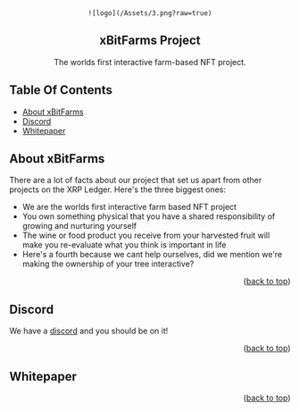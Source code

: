 <!-- PROJECT LOGO -->
<a name="readme-top"></a>
<br />
<div align="center">

    ![logo](/Assets/3.png?raw=true)
    
  </a>

  <h2 align="center">xBitFarms Project</h2>

  <p align="center">
    The worlds first interactive farm-based NFT project.
  </p>
</div>
  

<!-- TABLE OF CONTENTS -->
## Table Of Contents
- [About xBitFarms](#about-xBitFarms)
- [Discord](#Discord)
- [Whitepaper](#whitepaper)


   
<!-- ABOUT XBITFARMS -->
## About xBitFarms

There are a lot of facts about our project that set us apart from other projects on the XRP Ledger. Here's the three biggest ones:

* We are the worlds first interactive farm based NFT project
* You own something physical that you have a shared responsibility of growing and nurturing yourself
* The wine or food product you receive from your harvested fruit will make you re-evaluate what you think is important in life
* Here's a fourth because we cant help ourselves, did we mention we're making the ownership of your tree interactive?

<p align="right">(<a href="#readme-top">back to top</a>)</p>


<!-- DISCORD -->
## Discord
We have a [discord](https://t.co/PkypiPzQPS) and you should be on it!

<p align="right">(<a href="#readme-top">back to top</a>)</p>

<!-- WHITEPAPER -->

## Whitepaper

<p align="right">(<a href="#readme-top">back to top</a>)</p>
